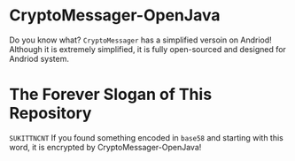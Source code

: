 # CryptoMessager-OpenJava
Do you know what? `CryptoMessager` has a simplified versoin on Andriod! Although it is extremely simplified, it is fully open-sourced and designed for Andriod system.

# The Forever Slogan of This Repository
`SUKITTNCNT` If you found something encoded in `base58` and starting with this word, it is encrypted by CryptoMessager-OpenJava!
